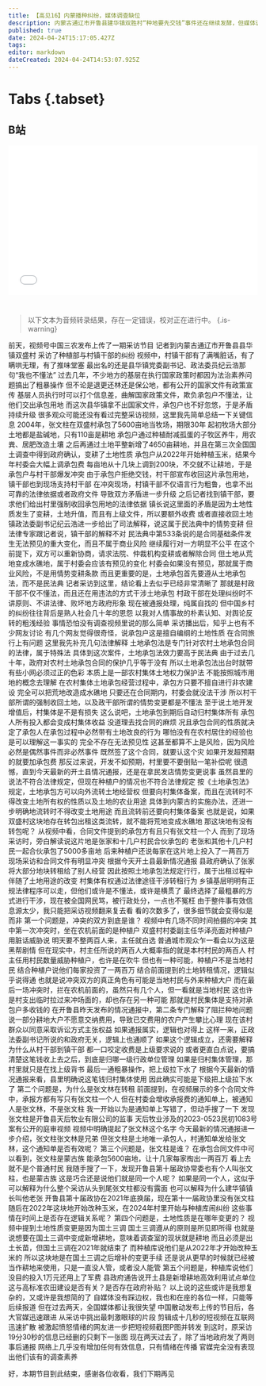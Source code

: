 ```yaml
---
title: 【高见16】内蒙播种纠纷，媒体调查缺位
description: 内蒙古通辽市开鲁县建华镇双胜村“种地要先交钱”事件还在继续发酵，但媒体调查缺位。行为粗暴的村镇干部吸引了绝大多数注意力，但事件背后的更深层问题仍然模糊不清。
published: true
date: 2024-04-24T15:17:05.427Z
tags: 
editor: markdown
dateCreated: 2024-04-24T14:53:07.925Z
---
```


# Tabs {.tabset}

## B站

<div style="position: relative; padding: 30% 45%;">
<iframe style="position: absolute; width: 100%; height: 100%; left: 0; top: 0;" src="//player.bilibili.com/player.html?&bvid=BV1hz42167Ax&page=1&as_wide=1&high_quality=1&danmaku=1&autoplay=0" scrolling="no" border="0" frameborder="no" framespacing="0" allowfullscreen="true"></iframe>
</div>


#

> 以下文本为音频转录结果，存在一定错误，校对正在进行中。
{.is-warning}

前天，视频号中国三农发布上传了一期采访节目
记者到内蒙古通辽市开鲁县县华镇双盛村
采访了种植部与村镇干部的纠纷
视频中，村镇干部有了满嘴脏话，有了瞒哄无理，有了推味堂塞
最出名的还是县华镇党委副书记、政法委员纪云浩那句“我也不懂法”
过去几年，不少地方的基层在执行国家政策时都因为法治素养问题搞出了粗暴操作
但不论是退更还林还是保公地，都有公开的国家文件有政策宣传
基层人员执行时可以打个信息差，曲解国家政策文件，欺负承包户不懂法，让他们交出承包用地
而这次县华镇拿不出国家文件，承包户也不好忽悠，于是矛盾持续升级
很多观众可能还没有看过完整采访视频，这里我先简单总结一下关键信息
2004年，张文柱在双盛村承包了5600亩地当牧场，期限30年
起初牧场大部分土地都是盐碱地，只有110亩是耕地
承包户通过种植耐减孤蛋的子牧区养牛，用农粪、居肥改造土壤
之后再通过土地平整新增了4650亩耕地，并且在第三次全国国土调查中得到政府确认，变耕了土地性质
承包户从2022年开始种植玉米，结果今年村委会大幅上调承包费
每亩地从十几块上调到200块，不交就不让耕地，于是承包户与村干部爆发冲突
由于承包户拒绝交钱，村干部宣布收回这片承包用地，镇干部也到现场支持村干部
在冲突现场，村镇干部不仅语言行为粗鲁，也拿不出可靠的法律依据或者政府文件
导致双方矛盾进一步升级
之后记者找到镇干部，要求他们给出村里强制收回承包用地的法律依据
镇长说这里面的矛盾是因为土地性质发生了变耕，土地升值，而且有上级文件，所以要额外收费
或者直接收回土地
镇政法委副书记纪云浩进一步给出了司法解释，说这属于民法典中的情势变耕
但法律专家跟记者说，镇干部的解释不对
民法典中第533条说的是合同基础条件发生无法预见的重大变化，而且不属于商业风险
继续履行对一方明显不公平
在这个前提下，双方可以重新协商，请求法院、仲裁机构变耕或者解除合同
但土地从荒地变成水礁地，属于村委会应该有预见的变化
村委会如果没有预见，那就属于商业风险，不是用情势变耕条款
而且更重要的是，土地承包首先要遵从土地承包法，而不是民法典
记者采访到这里，结论看上去似乎已经非常清晰了
那就是村政干部不仅不懂法，而且还在用违法的方式干涉土地承包
村政干部在处理纠纷时不讲原则、不讲法律、败坏地方政府形象
现在被通报处理，纯属自找的
但中国乡村的纠纷往往背后是熟人社会几十年的恩怨
以我对人情事故的朴素认知、对舆论反转的粗浅经验
事情恐怕没有调查视频里说的那么简单
采访播出后，知乎上也有不少网友讨论
有几个网友觉得很奇怪，说承包户这是擅自编纲的土地性质
在合同旅行上有问题
这里我先补充几句法律解释
土地承包法是专门针对农村土地承包合同的法律，属于特殊法
具体到这次案件，土地承包法效力要高于民法典
由于过去几十年，政府对农村土地承包合同的保护几乎等于没有
所以土地承包法出台时就带有些小网必须过正的色彩
本质上是一部农村集体土地权力保护法
不能按照城市用地的概念去理解
在农村集体土地承包经营过程中，承包方只要不擅自进行非农建设
完全可以把荒地改造成水礁地
只要还在合同期内，村委会就没法干涉
所以村干部所谓的强制收回土地，以及政干部所谓的情势变更都是不懂法
至于说土地开发增值后，村集体是不是有损失
这么说吧，土地承包到期后自动归村集体所有
承包人所有投入都会变成村集体收益
没道理去找合同的麻烦
况且承包合同的性质就决定了承包人在承包过程中必然带有土地改良的行为
哪怕没有在农村居住的经验也是可以理解这一事实的
完全不存在无法预见性
这甚至都算不上是风险，因为风险必然是偶然事件而非必然事件
既然签了这个合同，就要认这个灾
如果开发超预期的就要加承包费
那反过来说，开发不如预期，村里要不要倒贴一笔补偿呢
很遗憾，直到今天最新的开土县情况通报，还是在拿民发店情势变更说事
虽然县里的说法不符合法律规定，但现在种植户的情况也不符合法律规定
按《土地承包法》规定，土地承包方可以向外流转土地经营权
但要向村集体备案，而且在流转时不得改变土地所有权的性质以及土地的农业用途
具体到内蒙古的实施办法，还进一步明确地流转时不得改变土地用途
而且流转前还要向村集体备案
也就是说，如果双盛村这块地存在转包出租这类流转，就不能将荒地变成水礁地
那这块地有没有转包呢？
从视频中看，合同文件提到的承包方有且只有张文柱一个人
而到了现场采访时，旁白解读说这片地是张家和十几户村民合伙承包的
老张和其他十几户村民一起合伙承包了5000多亩地
后来种植户还说每家在这片地上投入了一两百万
现场采访和合同文件有明显冲突
根据今天开土县最新情况通报
县政府确认了张家将大部分地块转租给了别人经营
因此按照土地承包法规定行行，属于出租过程中伴随了土地用途的改变
村集体有权通过法律途径干涉转租行为
乡镇基层明明有正规法律程序可以走，但他们或许是不懂法，或许是横贯了
最终选择了最粗暴的方式进行干涉，现在被全国网民骂，被行政处分，一点也不冤枉
由于整件事有效信息源太少，我只能把采访视频翻来复去看
看的次数多了，很多细节就会变得似是而非
第一个问题是，冲突的双方到底是谁？
视频中有几场不同时间拍摄的冲突
其中第一次冲突时，坐在农机前面的是种植户
双盛村村委副主任华泽亮面对种植户用脏话威胁说
明天要不整两百人来，主任就白选
普通城市观众乍一看会以为这是黑帮剧情
但在现实中，村主任所说的两百人大概率指的就是本村村民的两百人
村主任用村民数量威胁种植户，也许是在吹牛
但也有一种可能，种植户不是当地村民
结合种植户说他们每家投资了一两百万
结合前面提到的土地转租情况，逻辑似乎说得通
也就是说冲突双方的真正角色有可能是当地村民与外来种植大户
而在最后一场冲突时，拦在农机前面的，虽然只有几个人，但一看就是当地村民
这也许是村支出临时拉过来冲场面的，却也存在另一种可能
那就是村民集体是支持对承包户多收钱的
在开鲁县昨天发布的情况通报中，第二条专门解释了阻拦种地问题
说一部分耕地大户不愿意交纳费用，导致已交费用的农户产生攀比心理
现在该村群众以同意采取诉讼方式主张权益
如果通报属实，逻辑也对得上
这样一来，正政法委副书记所说的和政府无关，逻辑上也通顺了
如果这个逻辑成立，还需要解释为什么从村干部到镇干部
都一口咬定收费是上级要求说的
或者更直白点说，要搞清楚这笔钱收上去之后，到底是归哪一级行政单位管理
如果是归村集体管理，那村里就只是在找上级背书
最后一通粗暴操作，把上级拉下水了
根据今天最新的情况通报来看，县里明确说这笔钱归村集体使用
因此确实可能是下级把上级拉下水了
第二个问题是，为什么是张文林在转租
前面提到，在视频展示的多个合同文件中，承报方都有写只有张文柱一个人
但在村委会增收承报费的通知单上，被通知人是张文林，不是张文柱
我一开始以为是通知单上写错了，但动手搜了一下
发现张文柱是开鲁县天后牧业有限公司的监事
天后牧业涉及的2023-0523民初1083号案有公开的庭审视频
视频中明确提起了张文林这个名字
今天最新的情况通报进一步介绍，张文柱张文林是兄弟
但张文柱是土地唯一承包人，村通知单发给张文林，这个通知单是否有效呢？
第三个问题是，张文柱是谁？
在承包合同文件中可以看到，张文柱是蒙古族
能承包5600亩地，让十几家每家掏出一两百万
看上去就不是个普通村民
我随手搜了一下，发现开鲁县第十届政协常委也有个人叫张文柱，也是蒙古族
这是巧合还是说他们就是同一个人呢？
如果是同一个人，这似乎可以解释为什么整个采访从头到尾张文柱都没有露面
也可以解释为什么建华镇镇长叫他老张
开鲁县第十届政协在2021年底换届，现在第十一届政协里没有张文柱
随后在2022年这块地开始改种玉米，在2024年村里开始与种植库闹纠纷
这些事情在时间上是否存在逻辑关系呢？
第四个问题是，土地性质是在哪年变更的？
视频中提到土地性质变更是因为国土三调
国土三调遵从的原则是所见即所得
也就是说想要在国土三调中变成新增耕地，意味着调查室的现状就是耕地
而且必须是出土长苗，但国土三调在2021年就结束了
而种植库说他们是从2022年才开始改种玉米的
所以这块地是在国土三调之后增补的变更手续
还是说从更早的时候就已经被当作耕地来使用，只是一直没人管，或者没人能管
第五个问题是，种植库说他们没目的投入1万元还用上了军费
县政府通告说开土县是新增耕地高效利用试点单位
这与高标准农田建设是否有关？是否存在政府补贴？
以上说的这些或许是我想复杂的，又或许是我想简的了
自媒体没有踩边权，我也和在座的各位一样，只能等后续报道
但在过去两天，全国媒体都让我很失望
中国散动发布上传的节目后，各大官媒迅速跟进
从采访中挑出最刺激眼球的片段
剪辑成十几秒的短视频在互联网迅速扩散
被激起愤怒情绪的网友进一步把短视频截图P图并转发
到这时，原采访19分30秒的信息已经删的只剩下一张图
现在两天过去了，除了当地政府发了两则事后通报
网络上几乎没有增加任何有效信息，只有情绪在传播
官媒完全没有表现出他们该有的调查素养

好，本期节目到此结束，感谢各位收看，我们下期再见
